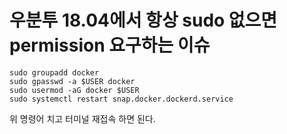 # 우분투 18.04에서 항상 sudo 없으면 permission 요구하는 이슈

```
sudo groupadd docker
sudo gpasswd -a $USER docker
sudo usermod -aG docker $USER
sudo systemctl restart snap.docker.dockerd.service
```
위 명령어 치고 터미널 재접속 하면 된다.
